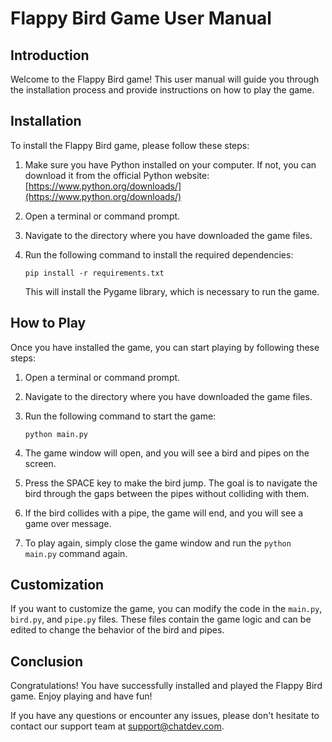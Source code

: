 # Flappy Bird Game User Manual

## Introduction

Welcome to the Flappy Bird game! This user manual will guide you through the installation process and provide instructions on how to play the game.

## Installation

To install the Flappy Bird game, please follow these steps:

1. Make sure you have Python installed on your computer. If not, you can download it from the official Python website: [https://www.python.org/downloads/](https://www.python.org/downloads/)

2. Open a terminal or command prompt.

3. Navigate to the directory where you have downloaded the game files.

4. Run the following command to install the required dependencies:

   ```
   pip install -r requirements.txt
   ```

   This will install the Pygame library, which is necessary to run the game.

## How to Play

Once you have installed the game, you can start playing by following these steps:

1. Open a terminal or command prompt.

2. Navigate to the directory where you have downloaded the game files.

3. Run the following command to start the game:

   ```
   python main.py
   ```

4. The game window will open, and you will see a bird and pipes on the screen.

5. Press the SPACE key to make the bird jump. The goal is to navigate the bird through the gaps between the pipes without colliding with them.

6. If the bird collides with a pipe, the game will end, and you will see a game over message.

7. To play again, simply close the game window and run the `python main.py` command again.

## Customization

If you want to customize the game, you can modify the code in the `main.py`, `bird.py`, and `pipe.py` files. These files contain the game logic and can be edited to change the behavior of the bird and pipes.

## Conclusion

Congratulations! You have successfully installed and played the Flappy Bird game. Enjoy playing and have fun!

If you have any questions or encounter any issues, please don't hesitate to contact our support team at support@chatdev.com.